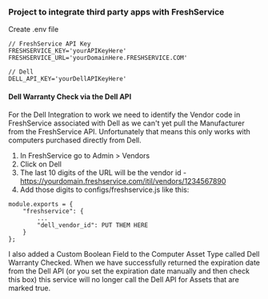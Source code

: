 ### Project to integrate third party apps with FreshService

Create .env file

```  
// FreshService API Key  
FRESHSERVICE_KEY='yourAPIKeyHere'  
FRESHSERVICE_URL='yourDomainHere.FRESHSERVICE.COM'

// Dell
DELL_API_KEY='yourDellAPIKeyHere'
```

#### Dell Warranty Check via the Dell API
For the Dell Integration to work we need to identify the Vendor code in FreshService associated with Dell as we can't yet pull the Manufacturer from the FreshService API.  Unfortunately that means this only works with computers purchased directly from Dell.

1. In FreshService go to Admin > Vendors
2. Click on Dell
3. The last 10 digits of the URL will be the vendor id - https://yourdomain.freshservice.com/itil/vendors/1234567890
4. Add those digits to configs/freshservice.js like this:

```
module.exports = {
	"freshservice": {
		...
		"dell_vendor_id": PUT THEM HERE
    }
};
```

I also added a Custom Boolean Field to the Computer Asset Type called Dell Warranty Checked.  When we have successfully returned the expiration date from the Dell API (or you set the expiration date manually and then check this box) this service will no longer call the Dell API for Assets that are marked true.